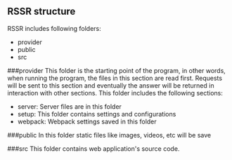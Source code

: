 ## RSSR structure 
RSSR includes following folders:
- provider
- public
- src

###provider
This folder is the starting point of the program, in other words, when running the program, the files in this section are read first. Requests will be sent to this section and eventually the answer will be returned in interaction with other sections.
This folder includes the following sections:
- server: Server files are in this folder
- setup: This folder contains settings and configurations
- webpack: Webpack settings saved in this folder

###public
In this folder static files like images, videos, etc will be save

###src
This folder contains web application's source code.
